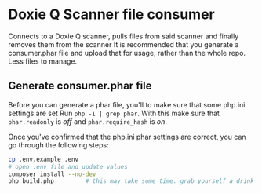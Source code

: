 # Doxie Q Scanner file consumer
Connects to a Doxie Q scanner, pulls files from said scanner and finally removes them from the scanner
It is recommended that you generate a consumer.phar file and upload that for usage, rather than the whole repo. Less files to manage.

## Generate consumer.phar file
Before you can generate a phar file, you'll to make sure that some php.ini settings are set
Run `php -i | grep phar`. With this make sure that `phar.readonly` is _off_ and `phar.require_hash` is _on_.

Once you've confirmed that the php.ini phar settings are correct, you can go through the following steps:
```sh
cp .env.example .env
# open .env file and update values
composer install --no-dev
php build.php         # this may take some time. grab yourself a drink
```